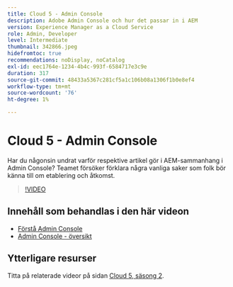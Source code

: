```yaml
---
title: Cloud 5 - Admin Console
description: Adobe Admin Console och hur det passar in i AEM
version: Experience Manager as a Cloud Service
role: Admin, Developer
level: Intermediate
thumbnail: 342866.jpeg
hidefromtoc: true
recommendations: noDisplay, noCatalog
exl-id: eec1764e-1234-4b4c-993f-6584717e3c9e
duration: 317
source-git-commit: 48433a5367c281cf5a1c106b08a1306f1b0e8ef4
workflow-type: tm+mt
source-wordcount: '76'
ht-degree: 1%

---
```


# Cloud 5 - Admin Console

Har du någonsin undrat varför respektive artikel gör i AEM-sammanhang i Admin Console? Teamet försöker förklara några vanliga saker som folk bör känna till om etablering och åtkomst.

>[!VIDEO](https://video.tv.adobe.com/v/342866?quality=12&learn=on)

## Innehåll som behandlas i den här videon

+ [Förstå Admin Console](https://experienceleague.adobe.com/docs/experience-manager-cloud-service/content/onboarding/onboarding-concepts/admin-console.html)
+ [Admin Console - översikt](https://helpx.adobe.com/enterprise/using/admin-console.html)

## Ytterligare resurser

Titta på relaterade videor på sidan [Cloud 5, säsong 2](../cloud5-season-2.md).
